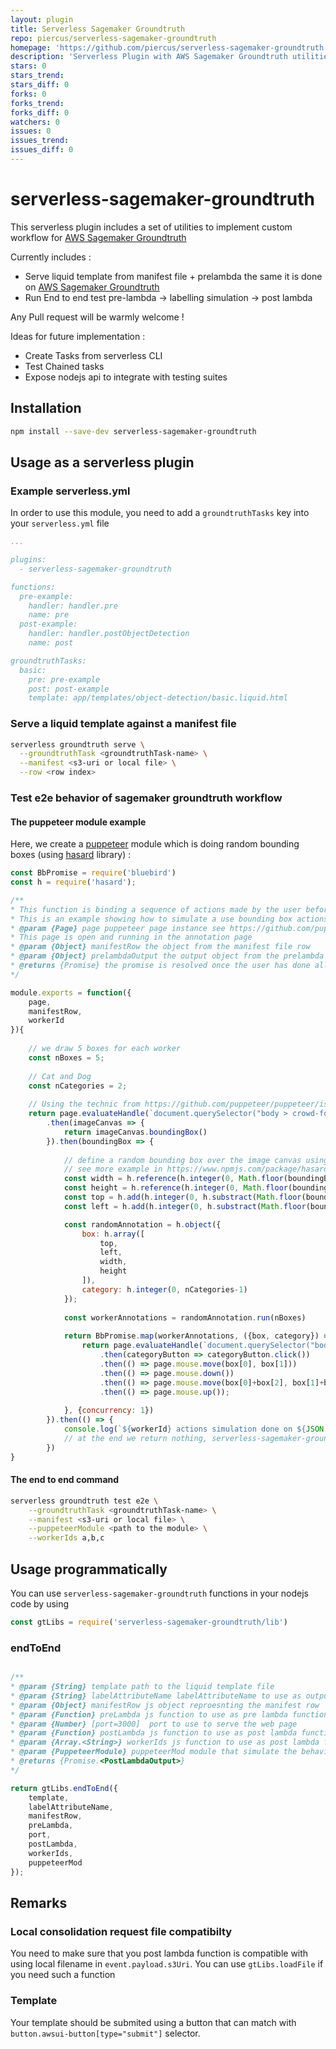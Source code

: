 ```yaml
---
layout: plugin
title: Serverless Sagemaker Groundtruth
repo: piercus/serverless-sagemaker-groundtruth
homepage: 'https://github.com/piercus/serverless-sagemaker-groundtruth'
description: 'Serverless Plugin with AWS Sagemaker Groundtruth utilities (local template testing, e2e tests ...)'
stars: 0
stars_trend: 
stars_diff: 0
forks: 0
forks_trend: 
forks_diff: 0
watchers: 0
issues: 0
issues_trend: 
issues_diff: 0
---
```



# serverless-sagemaker-groundtruth

This serverless plugin includes a set of utilities to implement custom workflow for [AWS Sagemaker Groundtruth](https://aws.amazon.com/fr/sagemaker/groundtruth/)

Currently includes : 
* Serve liquid template from manifest file + prelambda the same it is done on [AWS Sagemaker Groundtruth](https://aws.amazon.com/fr/sagemaker/groundtruth/)
* Run End to end test pre-lambda -> labelling simulation -> post lambda

Any Pull request will be warmly welcome !

Ideas for future implementation :
* Create Tasks from serverless CLI
* Test Chained tasks
* Expose nodejs api to integrate with testing suites

## Installation

```bash
npm install --save-dev serverless-sagemaker-groundtruth
```

## Usage as a serverless plugin

### Example serverless.yml

In order to use this module, you need to add a `groundtruthTasks` key into your `serverless.yml` file

```yml
...

plugins:
  - serverless-sagemaker-groundtruth

functions:
  pre-example: 
    handler: handler.pre
    name: pre
  post-example: 
    handler: handler.postObjectDetection
    name: post

groundtruthTasks:
  basic:
    pre: pre-example
    post: post-example
    template: app/templates/object-detection/basic.liquid.html
```

### Serve a liquid template against a manifest file

```bash
serverless groundtruth serve \
  --groundtruthTask <groundtruthTask-name> \
  --manifest <s3-uri or local file> \
  --row <row index>
```

### Test e2e behavior of sagemaker groundtruth workflow

#### The puppeteer module example

Here, we create a [puppeteer](https://github.com/puppeteer/puppeteer) module which is doing random bounding boxes (using [hasard](https://www.npmjs.com/package/hasard) library) :

```js
const BbPromise = require('bluebird')
const h = require('hasard');

/**
* This function is binding a sequence of actions made by the user before submitting the form
* This is an example showing how to simulate a use bounding box actions
* @param {Page} page puppeteer page instance see https://github.com/puppeteer/puppeteer
* This page is open and running in the annotation page
* @param {Object} manifestRow the object from the manifest file row
* @param {Object} prelambdaOutput the output object from the prelambda result
* @returns {Promise} the promise is resolved once the user has done all needed actions on the form
*/

module.exports = function({
	page, 
	manifestRow,  
	workerId
}){
	
	// we draw 5 boxes for each worker
	const nBoxes = 5;
	
	// Cat and Dog
	const nCategories = 2;
	
	// Using the technic from https://github.com/puppeteer/puppeteer/issues/858#issuecomment-438540596 to select the node
	return page.evaluateHandle(`document.querySelector("body > crowd-form > form > crowd-bounding-box").shadowRoot.querySelector("#annotation-area-container > div > div > div")`)
		.then(imageCanvas => {
			return imageCanvas.boundingBox()
		}).then(boundingBox => {
			
			// define a random bounding box over the image canvas using hasard library
			// see more example in https://www.npmjs.com/package/hasard
			const width = h.reference(h.integer(0, Math.floor(boundingBox.width)));
			const height = h.reference(h.integer(0, Math.floor(boundingBox.height)));
			const top = h.add(h.integer(0, h.substract(Math.floor(boundingBox.width), width)), Math.floor(boundingBox.x));
			const left = h.add(h.integer(0, h.substract(Math.floor(boundingBox.height), height)), Math.floor(boundingBox.y));

			const randomAnnotation = h.object({
				box: h.array([
					top,
					left,
					width,
					height
				]),
				category: h.integer(0, nCategories-1)
			});
			
			const workerAnnotations = randomAnnotation.run(nBoxes)
			
			return BbPromise.map(workerAnnotations, ({box, category}) => {
				return page.evaluateHandle(`document.querySelector("body > crowd-form > form > crowd-bounding-box").shadowRoot.querySelector("#react-mount-point > div > div > awsui-app-layout > div > div.awsui-app-layout__tools.awsui-app-layout--open > aside > div > span > div > div.label-pane-content > div:nth-child(${category+1})")`)
					.then(categoryButton => categoryButton.click())
					.then(() => page.mouse.move(box[0], box[1]))
					.then(() => page.mouse.down())
					.then(() => page.mouse.move(box[0]+box[2], box[1]+box[3]))
					.then(() => page.mouse.up());
				
			}, {concurrency: 1})
		}).then(() => {
			console.log(`${workerId} actions simulation done on ${JSON.stringify(manifestRow)}`)
			// at the end we return nothing, serverless-sagemaker-groundtruth will automatically request the output from the page
		})
}
```

#### The end to end command

```bash
serverless groundtruth test e2e \
	--groundtruthTask <groundtruthTask-name> \
	--manifest <s3-uri or local file> \
	--puppeteerModule <path to the module> \
	--workerIds a,b,c
```

## Usage programmatically

You can use `serverless-sagemaker-groundtruth` functions in your nodejs code by using 

```js
const gtLibs = require('serverless-sagemaker-groundtruth/lib')
```

### endToEnd
```js

/**
* @param {String} template path to the liquid template file
* @param {String} labelAttributeName labelAttributeName to use as output of the postLambda function
* @param {Object} manifestRow js object reproesnting the manifest row
* @param {Function} preLambda js function to use as pre lambda function
* @param {Number} [port=3000]  port to use to serve the web page
* @param {Function} postLambda js function to use as post lambda function
* @param {Array.<String>} workerIds js function to use as post lambda function
* @param {PuppeteerModule} puppeteerMod module that simulate the behavior of a worker
* @returns {Promise.<PostLambdaOutput>}
*/

return gtLibs.endToEnd({
	template,
	labelAttributeName, 
	manifestRow,
	preLambda,
	port,
	postLambda,
	workerIds,
	puppeteerMod
});

```


## Remarks

### Local consolidation request file compatibilty

You need to make sure that you post lambda function is compatible with using local filename in `event.payload.s3Uri`.
You can use `gtLibs.loadFile` if you need such a function

### Template

Your template should be submited using a button that can match with `button.awsui-button[type="submit"]` selector.
